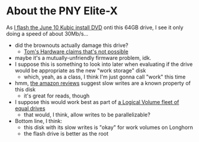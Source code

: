 # About the PNY Elite-X

As [I flash the June 10 Kubic install DVD](apqev-my4ak-mzbtq-09rsa-dcac5) onti this 64GB drive, I see it only doing a speed of about 30Mb/s...

- did the brownouts actually damage this drive?
  - [Tom's Hardware claims that's not possible](https://forums.tomshardware.com/threads/brown-outs-what-was-damaged-and-is-anything-else-at-risk.2405698/)
- maybe it's a mutually-unfriendly firmware problem, idk.
- I suppose this is something to look into later when evaluating if the drive would be appropriate as the new "work storage" disk
  - which, yeah, as a class, I think I'm just gonna call "work" this time
- hmm, [the amazon reviews](https://www.amazon.com/gp/product/B01LFV52Y6/) suggest slow writes are a known property of this disk
  - it's great for reads, though
- I suppose this would work best as part of [a Logical Volume fleet of equal drives](jwtbs-jfj7f-8mawe-fdfg4-a5hwe)
  - that would, I think, allow writes to be parallelizable?
- Bottom line, I think:
  - this disk with its slow writes is "okay" for work volumes on Longhorn
  - the flash drive is better as the root
